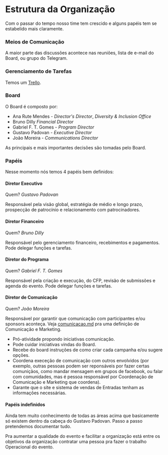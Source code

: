 # Estrutura da Organização

Com o passar do tempo nosso time tem crescido e alguns papéis tem se estabelido mais claramente.

### Meios de Comunicação

A maior parte das discussões acontece nas reuniões, lista de e-mail do Board, ou grupo do Telegram.

### Gerenciamento de Tarefas

Temos um [Trello](https://trello.com/b/m1lGPGE3/linuxdev-br-2019).

### Board

O Board é composto por:

* Ana Rute Mendes - *Director's Director*, *Diversity & Inclusion Office*
* Bruno Dilly *Financial Director*
* Gabriel F. T. Gomes - *Program Director*
* Gustavo Padovan - *Executive Director*
* João Moreira - *Communications Director*


As principais e mais importantes decisões são tomadas pelo Board. 

### Papéis

Nesse momento nós temos 4 papéis bem definidos:

#### **Diretor Executivo** 

Quem? *Gustavo Padovan*

Responsável pela visão global, estratégia de médio e longo prazo, prospecção de patrocínio e  relacionamento com patrocinadores.

#### **Diretor Financeiro**

Quem? *Bruno Dilly*

Responsável pelo gerenciamento financeiro, recebimentos e pagamentos. Pode delegar funções e tarefas.

#### **Diretor do Programa**

Quem? *Gabriel F. T. Gomes*

Responsável pela criação e execução, do CFP, revisão de submissões e agenda do evento. Pode delegar funções e tarefas.

#### **Diretor de Comunicação**

Quem? *João Moreira*

Responsável por garantir que comunicação com participantes e/ou sponsors aconteça. Veja [comunicacao.md](comunicacao.md) pra uma definição de Comunicação e Marketing.

* Pró-atividade propondo iniciativas comunicação.
* Pode cuidar iniciativas vindas do Board.
* Recebe do board instruções de como criar cada campanha e/ou sugere opções.
* Coordena execeção de comunicação com outros envolvidos (por exemplo, outras pessoas podem ser reponsáveis por fazer certas comuniçãos, como mandar mensagem em grupos de facebook, ou falar com comunidades, mas é pessoa responsável por Coordenação de Comunicação e Marketing que coordena).
* Garante que o site e sistema de vendas de Entradas tenham as informações necessárias.

#### Papéis indefinidos

Ainda tem muito conhecimento de todas as áreas acima que basicamente só existem dentro da cabeça do Gustavo Padovan. Passo a passo pretendemos documentar tudo.

Pra aumentar a qualidade do evento e facilitar a organização está entre os objetivos da organização contratar uma pessoa pra fazer o trabalho Operacional do evento.
